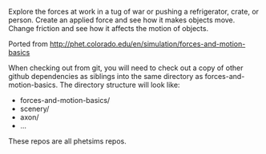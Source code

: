 Explore the forces at work in a tug of war or pushing a refrigerator, crate, or person. Create an applied force and see how it makes objects move. Change friction and see how it affects the motion of objects.

Ported from http://phet.colorado.edu/en/simulation/forces-and-motion-basics

When checking out from git, you will need to check out a copy of other github dependencies as siblings into the same directory as forces-and-motion-basics.
The directory structure will look like:
* forces-and-motion-basics/
* scenery/
* axon/
* ...

These repos are all phetsims repos.